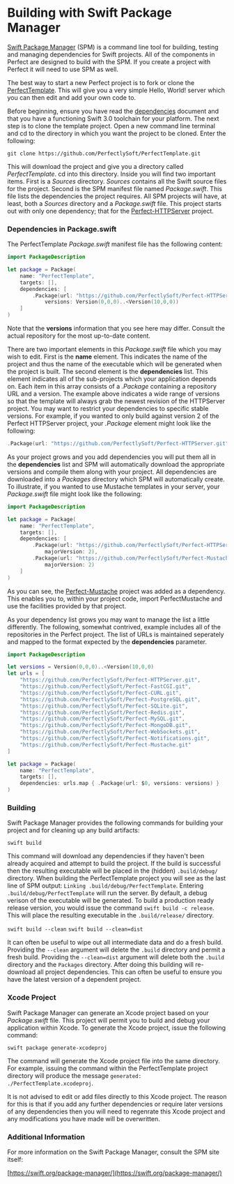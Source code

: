 # Building with Swift Package Manager
[Swift Package Manager](https://swift.org/package-manager/) (SPM) is a command line tool for building, testing and managing dependencies for Swift projects. All of the components in Perfect are designed to build with the SPM. If you create a project with Perfect it will need to use SPM as well.

The best way to start a new Perfect project is to fork or clone the [PerfectTemplate](https://github.com/PerfectlySoft/PerfectTemplate). This will give you a very simple Hello, World! server which you can then edit and add your own code to.

Before beginning, ensure you have read the [dependencies](https://github.com/PerfectlySoft/Perfect/wiki/Dependencies) document and that you have a functioning Swift 3.0 toolchain for your platform. The next step is to clone the template project. Open a new command line terminal and cd to the directory in which you want the project to be cloned. Enter the following:

```
git clone https://github.com/PerfectlySoft/PerfectTemplate.git
```

This will download the project and give you a directory called *PerfectTemplate*. cd into this directory. Inside you will find two important items. First is a *Sources* directory. *Sources* contains all the Swift source files for the project. Second is the SPM manifest file named *Package.swift*. This file lists the dependencies the project requires. All SPM projects will have, at least, both a *Sources* directory and a *Package.swift* file. This project starts out with only one dependency; that for the [Perfect-HTTPServer](https://github.com/PerfectlySoft/Perfect-HTTPServer) project.

### Dependencies in Package.swift

The PerfectTemplate *Package.swift* manifest file has the following content:

```swift
import PackageDescription

let package = Package(
	name: "PerfectTemplate",
	targets: [],
	dependencies: [
		.Package(url: "https://github.com/PerfectlySoft/Perfect-HTTPServer.git", 
			versions: Version(0,0,0)..<Version(10,0,0))
    ]
)
```

Note that the **versions** information that you see here may differ. Consult the actual repository for the most up-to-date content.

There are two important elements in this *Package.swift* file which you may wish to edit. First is the **name** element. This indicates the name of the project and thus the name of the executable which will be generated when the project is built. The second element is the **dependencies** list. This element indicates all of the sub-projects which your application depends on. Each item in this array consists of a *.Package* containing a repository URL and a version. The example above indicates a wide range of versions so that the template will always grab the newest revision of the HTTPServer project. You may want to restrict your dependencies to specific stable versions. For example, if you wanted to only build against version 2 of the Perfect HTTPServer project, your *.Package* element might look like the following:

```swift
.Package(url: "https://github.com/PerfectlySoft/Perfect-HTTPServer.git", majorVersion: 2)
```

As your project grows and you add dependencies you will put them all in the **dependencies** list and SPM will automatically download the appropriate versions and compile them along with your project. All dependencies are downloaded into a *Packages* directory which SPM will automatically create. To illustrate, if you wanted to use Mustache templates in your server, your *Package.swift* file might look like the following:

```swift
import PackageDescription

let package = Package(
	name: "PerfectTemplate",
	targets: [],
	dependencies: [
		.Package(url: "https://github.com/PerfectlySoft/Perfect-HTTPServer.git", 
			majorVersion: 2),
		.Package(url: "https://github.com/PerfectlySoft/Perfect-Mustache.git", 
			majorVersion: 2)
    ]
)
```

As you can see, the [Perfect-Mustache](https://github.com/PerfectlySoft/Perfect-Mustache) project was added as a dependency. This enables you to, within your project code, import PerfectMustache and use the facilities provided by that project.

As your dependency list grows you may want to manage the list a little differently. The following, somewhat contrived, example includes all of the repositories in the Perfect project. The list of URLs is maintained seperately and mapped to the format expected by the **dependencies** parameter.

```swift
import PackageDescription

let versions = Version(0,0,0)..<Version(10,0,0)
let urls = [
	"https://github.com/PerfectlySoft/Perfect-HTTPServer.git",
	"https://github.com/PerfectlySoft/Perfect-FastCGI.git",
	"https://github.com/PerfectlySoft/Perfect-CURL.git",
	"https://github.com/PerfectlySoft/Perfect-PostgreSQL.git",
	"https://github.com/PerfectlySoft/Perfect-SQLite.git",
	"https://github.com/PerfectlySoft/Perfect-Redis.git",
	"https://github.com/PerfectlySoft/Perfect-MySQL.git",
	"https://github.com/PerfectlySoft/Perfect-MongoDB.git",
	"https://github.com/PerfectlySoft/Perfect-WebSockets.git",
	"https://github.com/PerfectlySoft/Perfect-Notifications.git",
	"https://github.com/PerfectlySoft/Perfect-Mustache.git"
]

let package = Package(
	name: "PerfectTemplate",
	targets: [],
	dependencies: urls.map { .Package(url: $0, versions: versions) }
)
```

### Building

Swift Package Manager provides the following commands for building your project and for cleaning up any build artifacts:

```swift build``` 

This command will download any dependencies if they haven't been already acquired and attempt to build the project. If the build is successful then the resulting executable will be placed in the (hidden) ```.build/debug/``` directory. When building the PerfectTemplate project you will see as the last line of SPM output: ```Linking .build/debug/PerfectTemplate```. Entering ```.build/debug/PerfectTemplate``` will run the server. By default, a debug verison of the executable will be generated. To build a production ready release version, you would issue the command ```swift build -c release```. This will place the resulting executable in the ```.build/release/``` directory.

```swift build --clean```
```swift build --clean=dist```

It can often be useful to wipe out all intermediate data and do a fresh build. Providing the ```--clean``` argument will delete the ```.build``` directory and permit a fresh build. Providing the ```--clean=dist``` argument will delete both the ```.build``` directory and the ```Packages``` directory. After doing this building will re-download all project dependencies. This can often be useful to ensure you have the latest version of a dependent project.

### Xcode Project

Swift Package Manager can generate an Xcode project based on your *Package.swift* file. This project will permit you to build and debug your application within Xcode. To generate the Xcode project, issue the following command:

```swift package generate-xcodeproj```

The command will generate the Xcode project file into the same directory. For example, issuing the command within the PerfectTemplate project directory will produce the message ```generated: ./PerfectTemplate.xcodeproj```.

It is not advised to edit or add files directly to this Xcode project. The reason for this is that if you add any further dependencies or require later versions of any dependencies then you will need to regenrate this Xcode project and any modifications you have made will be overwritten.

### Additional Information

For more information on the Swift Package Manager, consult the SPM site itself:

[https://swift.org/package-manager/](https://swift.org/package-manager/)


